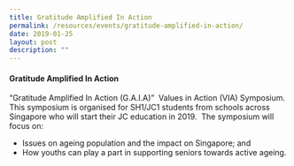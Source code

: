 ```yaml
---
title: Gratitude Amplified In Action
permalink: /resources/events/gratitude-amplified-in-action/
date: 2019-01-25
layout: post
description: ""
---
```

#### Gratitude Amplified In Action

“Gratitude Amplified In Action (G.A.I.A)”  Values in Action (VIA) Symposium.  This symposium is organised for SH1/JC1 students from schools across Singapore who will start their JC education in 2019.  The symposium will focus on:

*   Issues on ageing population and the impact on Singapore; and
*   How youths can play a part in supporting seniors towards active ageing.
